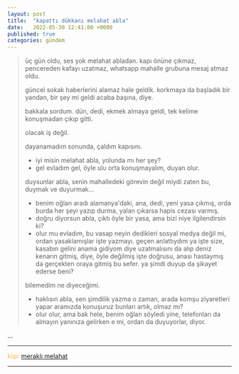 ```yaml
---
layout: post
title:  "kapattı dükkanı melahat abla"
date:   2022-05-30 12:41:00 +0000
published: true
categories: gündem
---
```

<blockquote>
üç gün oldu, ses yok melahat abladan. kapı önüne çıkmaz, pencereden kafayı uzatmaz, whatsapp mahalle grubuna mesaj atmaz oldu.

güncel sokak haberlerini alamaz hale geldik. korkmaya da başladık bir yandan, bir şey mi geldi acaba başına, diye.

bakkala sordum. dün, dedi, ekmek almaya geldi, tek kelime konuşmadan çıkıp gitti.

olacak iş değil.

dayanamadım sonunda, çaldım kapısını.
- iyi misin melahat abla, yolunda mı her şey?
- gel evladım gel, öyle ulu orta konuşmayalım, duyan olur.

duysunlar abla, senin mahalledeki görevin değil miydi zaten bu, duymak ve duyurmak...

- benim oğlan aradı alamanya'daki, ana, dedi, yeni yasa çıkmış, orda burda her şeyi yazıp durma, yalan çıkarsa hapis cezası varmış.
- doğru diyorsun abla, çıktı öyle bir yasa, ama bizi niye ilgilendirsin ki?
- olur mu evladım, bu vasap neyin dedikleri sosyal medya değil mi, ordan yasaklamışlar işte yazmayı. geçen anlattıydım ya işte size, kasabın gelini anama gidiyom diye uzatmalısını da alıp deniz kenarın gitmiş, diye, öyle değilmiş işte doğrusu, anası hastaymış da gerçekten oraya gitmiş bu sefer. ya şimdi duyup da şikayet ederse beni?

bilemedim ne diyeceğimi.
- haklısın abla, sen şimdilik yazma o zaman, arada komşu ziyaretleri yapar aramızda konuşuruz bunları artık, olmaz mı?
- olur olur, ama bak hele, benim oğlan söyledi yine, telefonları da almayın yanınıza gelirken e mi, ordan da duyuyorlar, diyor.
</blockquote>
...


---
<span style="color:#ffb84d">klip:</span> [meraklı melahat](https://www.youtube.com/watch?v=dj6vvbVQghw)

---
